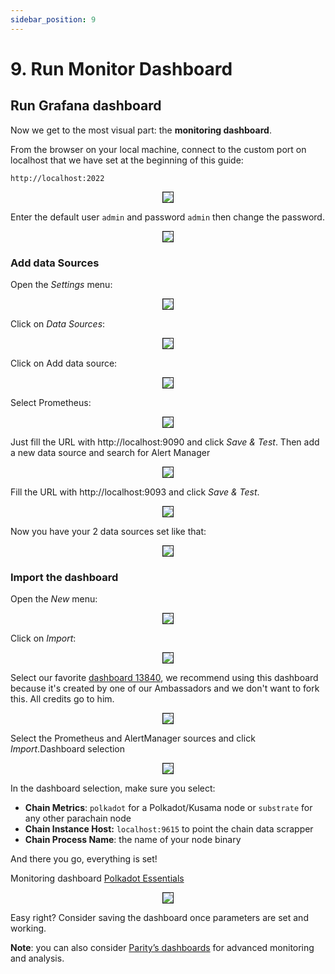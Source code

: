 ```yaml
---
sidebar_position: 9
---
```


# 9. Run Monitor Dashboard

## Run Grafana dashboard

Now we get to the most visual part: the **monitoring dashboard**.

From the browser on your local machine, connect to the custom port on localhost that we have set at the beginning of this guide:

```
http://localhost:2022
```

<center>
<img src="https://i.imgur.com/AYAQCq9.png" border="1">
</center>

Enter the default user `admin` and password `admin` then change the password.

<center>
<img src="https://i.imgur.com/s23MvU7.png" border="1">
</center>

### Add data Sources

Open the _Settings_ menu:

<center>
<img src="https://i.imgur.com/IWu0NAR.png" border="1">
</center>

Click on _Data Sources_:

<center>
<img src="https://i.imgur.com/pa97cJZ.png" border="1">
</center>

Click on Add data source:

<center>
<img src="https://i.imgur.com/wGqRsD1.png" border="1">
</center>

Select Prometheus:

<center>
<img src="https://i.imgur.com/jcb0kr0.png" border="1">
</center>

Just fill the URL with http://localhost:9090 and click _Save & Test_.
Then add a new data source and search for Alert Manager

<center>
<img src="https://i.imgur.com/8yucyLh.png" border="1">
</center>

Fill the URL with http://localhost:9093 and click _Save & Test_.

<center>
<img src="https://i.imgur.com/8kTsQcI.png" border="1">
</center>

Now you have your 2 data sources set like that:

<center>
<img src="https://i.imgur.com/ET5OPjr.png" border="1">
</center>

### Import the dashboard

Open the _New_ menu:

<center>
<img src="https://i.imgur.com/wLbnjGL.png" border="1">
</center>

Click on _Import_:

<center>
<img src="https://i.imgur.com/dFIggF1.png" border="1">
</center>

Select our favorite [dashboard 13840](https://grafana.com/grafana/dashboards/13840), we recommend using this dashboard because it's created by one of our Ambassadors and we don't want to fork this.  All credits go to him.

<center>
<img src="https://i.imgur.com/TrUCIGj.png" border="1">
</center>

Select the Prometheus and AlertManager sources and click _Import_.Dashboard selection

<center>
<img src="https://i.imgur.com/awp0g63.png" border="1">
</center>

In the dashboard selection, make sure you select:

- **Chain Metrics**: `polkadot` for a Polkadot/Kusama node or `substrate` for any other parachain node
- **Chain Instance Host:** `localhost:9615` to point the chain data scrapper
- **Chain Process Name**: the name of your node binary

And there you go, everything is set!

Monitoring dashboard [Polkadot Essentials](https://grafana.com/grafana/dashboards/13840)

<center>
<img src="https://i.imgur.com/MZVOvk5.jpg" border="1">
</center>

Easy right? Consider saving the dashboard once parameters are set and working.

**Note**: you can also consider [Parity’s dashboards](https://github.com/paritytech/substrate/tree/master/scripts/ci/monitoring/grafana-dashboards) for advanced monitoring and analysis.
